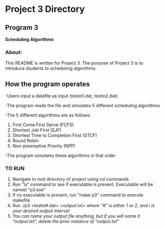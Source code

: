 # Project 3 Directory

## Program 3
**Scheduling Algorithms**

### About:

This README is written for Project 3. The purpose of Project 3 is to introduce students to scheduling algorithms

## How the program operates

-Users input a datafile as input (testin1.dat, testin2.dat)

-The program reads the file and simulates 5 different scheduling algorithms

-The 5 different algorithms are as follows:

1. First Come First Serve (FCFS)
2. Shortest Job First (SJF)
3. Shortest Time to Completion First (STCF)
4. Round Robin
5. Non-preemptive Priority (NPP)

-The program simulates these algorithms in that order

### TO RUN

1. Navigate to root directory of project using cd commands
2. Run "ls" command to see if executable is present. Executable will be named "p3.exe"
3. If no executable is present, run "make p3" command to execute makefile
4. Run ./p3 <testin#.dat> <output.txt> <i> where "#" is either 1 or 2, and i is your desired output interval
5. You can name your output file anything, but if you will name it "output.txt", delete the prior instance of "output.txt"